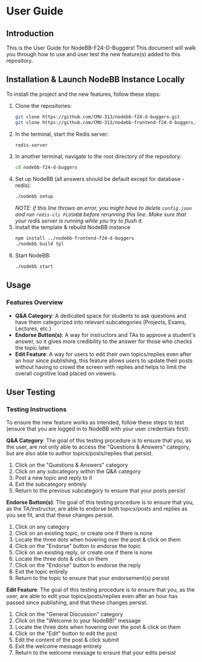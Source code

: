 # User Guide

## Introduction

This is the User Guide for NodeBB-F24-D-Buggers! This document will walk you through how to use and user test the new feature(s) added to this repository.

## Installation & Launch NodeBB Instance Locally
To install the project and the new features, follow these steps:
1. Clone the repositories:
    ```bash
    git clone https://github.com/CMU-313/nodebb-f24-d-buggers.git
    git clone https://github.com/CMU-313/nodebb-frontend-f24-d-buggers.git
    ```
2. In the terminal, start the Redis server:
     ```bash
    redis-server
    ```
3. In another terminal, navigate to the root directory of the repository:
    ```bash
    cd nodebb-f24-d-buggers
    ```
4. Set up NodeBB (all answers should be default except for database - redis):
    ```bash
    ./nodebb setup
    ```
    *NOTE: if this line throws an error, you might have to delete `config.json` and run `redis-cli FLUSHDB` before rerunning this line. Make sure that your redis server is running while you try to flush it.*
5. Install the template & rebuild NodeBB instance
    ```bash
    npm install ../nodebb-frontend-f24-d-buggers
    ./nodebb build tpl
    ```
6. Start NodeBB:
    ```bash
    ./nodebb start
    ```

## Usage

### Features Overview
- **Q&A Category**: A dedicated space for students to ask questions and have them categorized into relevant subcategories (Projects, Exams, Lectures, etc.)
- **Endorse Button(s)**: A way for instructors and TAs to approve a student's answer, so it gives more credibility to the answer for those who checks the topic later.
- **Edit Feature**: A way for users to edit their own topics/replies even after an hour since publishing, this feature allows users to update their posts without having to crowd the screen with replies and helps to limit the overall cognitive load placed on viewers.


## User Testing 

### Testing Instructions
To ensure the new feature works as intended, follow these steps to test (ensure 
that you are logged in to NodeBB with your user credentials first):

**Q&A Category**:
The goal of this testing procedure is to ensure that you, as the user, are not only 
able to access the "Questions & Answers" category, but are also able to author 
topics/posts/replies that persist.
1. Click on the "Questions & Answers" category
2. Click on any subcategory within the Q&A category
3. Post a new topic and reply to it
4. Exit the subcategory entirely
5. Return to the previous subcategory to ensure that your posts persist

**Endorse Button(s)**:
The goal of this testing procedure is to ensure that you, as the TA/instructor, 
are able to endorse both topics/posts and replies as you see fit, and that these 
changes persist.
1. Click on any category
2. Click on an existing topic, or create one if there is none
3. Locate the three dots when hovering over the post & click on them
4. Click on the "Endorse" button to endorse the topic
5. Click on an existing reply, or create one if there is none
6. Locate the three dots & click on them
7. Click on the "Endorse" button to endorse the reply
8. Exit the topic entirely
9. Return to the topic to ensure that your endorsement(s) persist

**Edit Feature**:
The goal of this testing procedure is to ensure that you, as the user, are able to
edit your topics/posts/replies even after an hour has passed since publishing, and 
that these changes persist.
1. Click on the "General Discussion" category
2. Click on the "Welcome to your NodeBB!" message
3. Locate the three dots when hovering over the post & click on them
4. Click on the "Edit" button to edit the post
5. Edit the content of the post & click submit
6. Exit the welcome message entirely
7. Return to the welcome message to ensure that your edits persist




